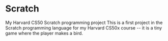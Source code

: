 # Scratch
My Harvard CS50 Scratch programming project
This is a first project in the Scratch programming language for my Harvard CS50x course -- it is a tiny game where the player makes a bird.
